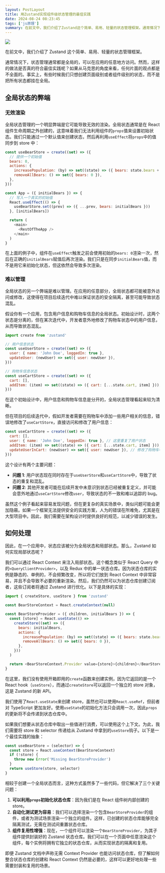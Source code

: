 ```yaml
---
layout: PostLayout
title: 用Zustand实现组件级状态管理的最佳实践
date: 2024-08-24 08:23:45
tags: ['js原理']
summary: 在前文中，我们介绍了Zustand这个简单、易用、轻量的状态管理框架。通常情况下，状态管理通常都是全局的，可以在应用的任意地方访问。然而，这样的做法是否真的符合最佳实践呢？如果从马克思的角度来看，任何片面的观点都是不全面的。
---
```


![](https://files.mdnice.com/user/70043/d005672a-3591-4162-aa23-66c6bd1c7c28.png)

在前文中，我们介绍了 Zustand 这个简单、易用、轻量的状态管理框架。

通常情况下，状态管理通常都是全局的，可以在应用的任意地方访问。然而，这样的做法是否真的符合最佳实践呢？如果从马克思的角度来看，任何片面的观点都是不全面的。事实上，有些时候我们只想创建页面级别或者组件级别的状态，而不是把所有状态都挂在全局。

## 全局状态的弊端

### 无效渲染

全局状态管理的一个明显弊端是它可能导致无效的渲染。全局状态通常是在 React 组件生命周期之外创建的，这意味着我们无法利用组件的`props`值来设置初始状态。我们只能通过一个默认值来创建状态，然后再利用`useEffect`将`props`中的值同步到 store 中：

```javascript
const useBearStore = create((set) => ({
  // 提供一个初始值
  bears: 0,
  actions: {
    increasePopulation: (by) => set((state) => ({ bears: state.bears + by })),
    removeAllBears: () => set({ bears: 0 }),
  },
}))

const App = ({ initialBears }) => {
  // 写入一个真实的初始值
  React.useEffect(() => {
    useBearStore.set((prev) => ({ ...prev, bears: initialBears }))
  }, [initialBears])

  return (
    <main>
      <RestOfTheApp />
    </main>
  )
}
```

在上面的例子中，组件在`useEffect`触发之前会使用初始的`bears: 0`渲染一次，然后在正确的`initialBears`赋值后再次渲染。我们只是在同步`initialBears`值，而不是用它来初始化状态，但这依然会导致多次渲染。

### 难以管理

全局状态的另一个弊端是难以管理。在应用的任意部分，全局状态都可能被意外访问或修改，这使得在项目后续迭代中难以保证状态的安全隔离，甚至可能导致状态混乱。

假设你有一个应用，包含用户信息和购物车信息的全局状态。初始设计时，这两个状态是分离的，但在某次迭代中，开发者意外地修改了购物车状态中的用户信息，从而导致状态混乱。

```javascript
import create from 'zustand'

// 用户信息状态
const useUserStore = create((set) => ({
  user: { name: 'John Doe', loggedIn: true },
  updateUser: (newUser) => set({ user: newUser }),
}))

// 购物车信息状态
const useCartStore = create((set) => ({
  cart: [],
  addItem: (item) => set((state) => ({ cart: [...state.cart, item] })),
}))
```

在这个初始设计中，用户信息和购物车信息是分开的，全局状态管理看起来较为清晰。

但在项目的后续迭代中，假如开发者需要在购物车中添加一些用户相关的信息，错误地修改了`useCartStore`，直接访问和修改了用户信息：

```javascript
const useCartStore = create((set) => ({
  cart: [],
  user: { name: 'John Doe', loggedIn: true }, // 这里重复了用户状态
  addItem: (item) => set((state) => ({ cart: [...state.cart, item] })),
  updateUserInCart: (newUser) => set({ user: newUser }), // 修改了购物车中的用户状态
}))
```

这个设计有两个主要问题：

- **问题 1**: 用户状态现在同时存在于`useUserStore`和`useCartStore`中，导致了状态的重复和混乱。
- **问题 2**: 其他开发者可能在后续开发中未意识到状态已经被重复定义，并可能会意外地通过`useCartStore`修改`user`，导致状态的不一致和难以追踪的 bug。

虽然这个例子看起来容易发现问题，但在更复杂的真实场景中，类似问题可能会更加隐蔽。如果一个框架无法提供安全的实践方案，人为的错误在所难免，尤其是在大型项目中。因此，我们需要在架构设计时提供良好的规范，以减少错误的发生。

## 如何处理

因此，在一个应用中，状态应该被分为全局状态和局部状态。那么，Zustand 如何实现局部状态呢？

我们可以通过 React Context 来注入局部状态。这个概念类似于 React Query 中的`<QueryClientProvider>`，以及 Redux 中的单一状态仓库。因为状态仓库的实例是静态的、单例的，不会频繁改变，所以将它们放到 React Context 中非常容易，并且不会导致不必要的重新渲染。然后，我们仍然可以为状态仓库创建订阅者，这些订阅者将通过 Zustand 进行优化。以下是具体的实现：

```javascript
import { createStore, useStore } from 'zustand'

const BearStoreContext = React.createContext(null)

const BearStoreProvider = ({ children, initialBears }) => {
  const [store] = React.useState(() =>
    createStore((set) => ({
      bears: initialBears,
      actions: {
        increasePopulation: (by) => set((state) => ({ bears: state.bears + by })),
        removeAllBears: () => set({ bears: 0 }),
      },
    }))
  )

  return <BearStoreContext.Provider value={store}>{children}</BearStoreContext.Provider>
}
```

在这里，我们没有使用开箱即用的`create`函数来创建实例，因为它返回的是一个 React hook（`useStore`），而通过`createStore`可以返回一个独立的 store 对象，这是 Zustand 的新 API。

我们使用了`React.useState`来创建 store，虽然也可以使用`React.useRef`，但前者对 TypeScript 更加友好。使用`useState`的初始化方法只会调用一次，因此`props`的更新将不会传递到状态仓库中。

如果我们想要从状态仓库中取出一些值进行消费，可以使用这个上下文。为此，我们需要将 store 和 selector 传递给从 Zustand 中拿到的`useStore`钩子。以下是一个最佳实践的抽象：

```javascript
const useBearStore = (selector) => {
  const store = React.useContext(BearStoreContext)
  if (!store) {
    throw new Error('Missing BearStoreProvider')
  }
  return useStore(store, selector)
}
```

相较于创建一个全局状态而言，这种方式虽然多了一些代码，但它解决了三个关键问题：

1. **可以利用`props`初始化状态仓库**：因为我们是在 React 组件树内部创建的 store。
2. **自动化测试更为容易**：我们可以选择渲染一个包含`BearStoreProvider`的组件，或者为测试场景渲染一个独立的组件。这样，已创建的状态仓库能够完全隔离测试，无需在测试间重置状态仓库。
3. **组件复用性增强**：现在，一个组件可以渲染一个`BearStoreProvider`，为其子组件提供封装好的 Zustand 状态仓库。我们可以在一个页面中任意渲染这个组件，每个实例将拥有它独立的状态仓库，从而实现状态的隔离和复用。

即便 Zustand 文档中声称无需 Context Provider 也能访问状态仓库，但了解如何整合状态仓库的创建和 React Context 仍然是必要的，这样可以更好地处理一些需要封装和复用的场景。
